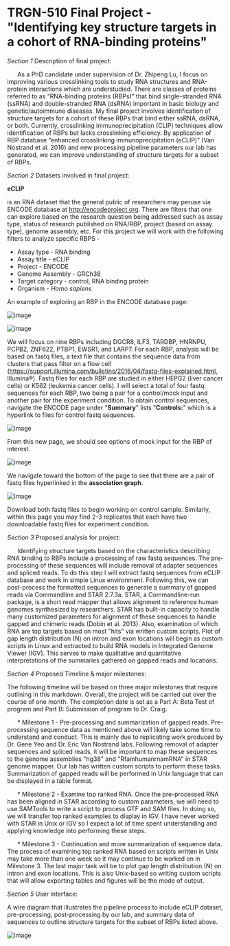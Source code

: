 # TRGN-510 Final Project - "Identifying key structure targets in a cohort of RNA-binding proteins"

_Section 1_ Description of final project:

&nbsp;&nbsp;&nbsp;&nbsp;&nbsp;&nbsp;As a PhD candidate under supervision of Dr. Zhipeng Lu, I focus on improving various crosslinking tools to study RNA structures and RNA-protein interactions which are understudied. There are classes of proteins referred to as “RNA-binding proteins (RBPs)” that bind single-stranded RNA (ssRNA) and double-stranded RNA (dsRNA) important in basic biology and genetic/autoimmune diseases. My final project involves identification of structure targets for a cohort of these RBPs that bind either ssRNA, dsRNA, or both. Currently, crosslinking immunoprecipitation (CLIP) techniques allow identification of RBPs but lacks crosslinking efficiency. By application of RBP database “enhanced crosslinking immunoprecipitation (eCLIP)” (Van Nostrand et al. 2016) and new processing pipeline parameters our lab has generated, we can improve understanding of structure targets for a subset of RBPs. 

_Section 2_ Datasets involved in final project:

__eCLIP__ 

is an RNA dataset that the general public of researchers may peruse via ENCODE database at <http://encodeproject.org>. There are filters that one can explore based on the research question being addressed such as assay type, status of research published on RNA/RBP, project (based on assay type), genome assembly, etc. For this project we will work with the following filters to analyze specific RBPS -

- Assay type - RNA binding
- Assay title - eCLIP
- Project - ENCODE
- Genome Assembly - GRCh38
- Target category - control, RNA binding protein
- Organism - _Homo sapiens_

An example of exploring an RBP in the ENCODE database page: 

![image](https://github.com/maiacorpuz/Final-Project/blob/master/eCLIP%20RBP%20ENCODE%20ex.png)

![image](https://github.com/maiacorpuz/Final-Project/blob/master/eCLIP%20RBP%20ENCODE%20ex.2.png)

We will focus on nine RBPs including DGCR8, ILF3, TARDBP, HNRNPU, PCPB2, ZNF622, PTBP1, EWSR1, and LARP7. For each RBP, analysis will be based on fastq files, a text file that contains the sequence data from clusters that pass filter on a flow cell (<https://support.illumina.com/bulletins/2016/04/fastq-files-explained.html>, Illumina®). Fastq files for each RBP are studied in either HEPG2 (liver cancer cells) or K562 (leukemia cancer cells). I will select a total of four fastq sequences for each RBP, two being a pair for a control/mock input and another pair for the experiment condition. To obtain control sequences, navigate the ENCODE page under "__Summary__" lists "__Controls:__" which is a hyperlink to files for control fastq sequences.

![image](https://github.com/maiacorpuz/Final-Project/blob/master/mock_input_sequence.png)

From this new page, we should see options of mock input for the RBP of interest. 

![image](https://github.com/maiacorpuz/Final-Project/blob/master/mock_input_sequence_2.png)

We navigate toward the bottom of the page to see that there are a pair of fastq files hyperlinked in the __association graph__.

![image](https://github.com/maiacorpuz/Final-Project/blob/master/mock_input_sequence_3.png)

Download both fastq files to begin working on control sample. Similarly, within this page you may find 2-3 replicates that each have two downloadable fastq files for experiment condition. 

_Section 3_ Proposed analysis for project:

&nbsp;&nbsp;&nbsp;&nbsp;&nbsp;&nbsp;Identifying structure targets based on the characteristics describing RNA binding to RBPs include a processing of raw fastq sequences. The pre-processing of these sequences will include removal of adapter sequences and spliced reads. To do this step I will extract fastq sequences from eCLIP database and work in simple Linux environment. Following this, we can post-process the formatted sequences to generate a summary of gapped reads via Commandline and STAR 2.7.3a. STAR, a Commandline-run package, is a short read mapper that allows alignment to reference human genomes synthesized by researchers. STAR has built-in capacity to handle many customized parameters for alignment of these sequences to handle gapped and chimeric reads (Dobin et al. 2013). Also, examination of which RNA are top targets based on most "hits" via written custom scripts. Plot of gap length distribution (N) on intron and exon locations will begin as custom scripts in Linux and extracted to build RNA models in Integrated Genome Viewer (IGV). This serves to make qualitative and quantitative interpretations of the summaries gathered on gapped reads and locations.

_Section 4_ Proposed Timeline & major milestones:

The following timeline will be based on three major milestones that require outlining in this markdown. Overall, the project will be carried out over the course of one month. The completion date is set as a Part A: Beta Test of program and Part B: Submission of program to Dr. Craig.

&nbsp;&nbsp;&nbsp;&nbsp;&nbsp;&nbsp;* Milestone 1 - Pre-processing and summarization of gapped reads. Pre-processing sequence data as mentioned above will likely take some time to understand and conduct. This is mainly due to replicating work produced by Dr. Gene Yeo and Dr. Eric Van Nostrand labs. Following removal of adapter sequences and spliced reads, it will be important to map these sequences to the genome assemblies "hg38" and "RfamhumanrnamRNA" in STAR genome mapper. Our lab has written custom scripts to perform these tasks. Summarization of gapped reads will be performed in Unix language that can be displayed in a table format.

&nbsp;&nbsp;&nbsp;&nbsp;&nbsp;&nbsp;* Milestone 2 - Examine top ranked RNA. Once the pre-processed RNA has been aligned in STAR according to custom parameters, we will need to use SAMTools to write a script to process GTF and SAM files. In doing so, we will transfer top ranked examples to display in IGV. I have never worked with STAR in Unix or IGV so I expect a lot of time spent understanding and applying knowledge into performing these steps.

&nbsp;&nbsp;&nbsp;&nbsp;&nbsp;&nbsp;* Milestone 3 - Continuation and more summarization of sequence data. The process of examining top ranked RNA based on scripts written in Unix may take more than one week so it may continue to be worked on in Milestone 3. The last major task will be to plot gap length distribution (N) on intron and exon locations. This is also Unix-based so writing custom scripts that will allow exporting tables and figures will be the mode of output.


_Section 5_ User interface:

A wire diagram that illustrates the pipeline process to include eCLIP dataset, pre-processing, post-processing by our lab, and summary data of sequences to outline structure targets for the subset of RBPs listed above.

![image](https://github.com/maiacorpuz/Final-Project/blob/master/eCLIP_PARIS_RBP_process_pipeline.png)
